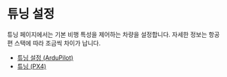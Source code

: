 # 튜닝 설정

튜닝 페이지에서는 기본 비행 특성을 제어하는 차량을 설정합니다. 자세한 정보는 항공편 스택에 따라 조금씩 차이가 납니다.

- [튜닝 설정 (ArduPilot)](../setup_view/tuning_ardupilot.md)
- [튜닝 (PX4)](../setup_view/tuning_px4.md)
